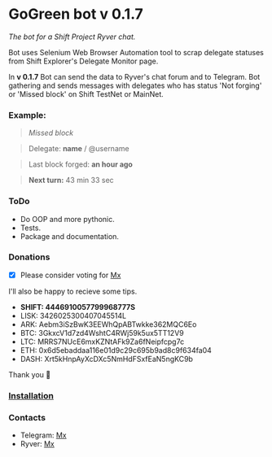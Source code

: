# GoGreen bot v 0.1.7
*The bot for a Shift Project Ryver chat.*

Bot uses Selenium Web Browser Automation tool to scrap delegate statuses from Shift Explorer's Delegate Monitor page.

In **v 0.1.7**
Bot can send the data to Ryver's chat forum and to Telegram.
Bot gathering and sends messages with delegates who has status 'Not forging' or 'Missed block' on Shift TestNet or MainNet.

### Example:
> _Missed block_

>Delegate: **name** / @username

>Last block forged: **an hour ago**

>**Next turn:** 43 min 33 sec

### ToDo
* Do OOP and more pythonic.
* Tests.
* Package and documentation.

### Donations

- [x] Please consider voting for [Mx](https://explorer.shiftnrg.org/delegate/4446910057799968777S)

I'll also be happy to recieve some tips.

* **SHIFT: 4446910057799968777S**
* LISK: 3426025300407045514L
* ARK: Aebm3iSzBwK3EEWhQpABTwkke362MQC6Eo
* BTC: 3GkxcV1d7zd4WshtC4RWj59k5ux5TT12V9
* LTC: MRRS7NUcE6mxKZNtAFk9Za6fNeipfcpg7c
* ETH: 0x6d5ebaddaa116e01d9c29c695b9ad8c9f634fa04
* DASH: Xrt5kHnpAyXcDXc5NmHdFSxfEaN5ngKC9b

Thank you :tada:

### [Installation](https://github.com/MxShift/go-green/tree/master/install)

### Contacts
* Telegram: [Mx](https://t.me/voteformx)
* Ryver: [Mx](https://shiftnrg.ryver.com)